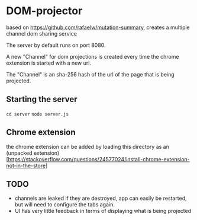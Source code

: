 # DOM-projector
based on https://github.com/rafaelw/mutation-summary, creates a multiple channel dom sharing service

The server by default runs on port 8080.

A new "Channel" for dom projections is created every time the chrome extension is started with a new url.

The "Channel" is an sha-256 hash of the url of the page that is being projected.

## Starting the server

`cd server`
`node server.js`

## Chrome extension

the chrome extension can be added by loading this directory as an (unpacked extension)[https://stackoverflow.com/questions/24577024/install-chrome-extension-not-in-the-store]


## TODO

* channels are leaked if they are destroyed, app can easily be restarted, but will need to configure the tabs again.
* UI has very little feedback in terms of displaying what is being projected